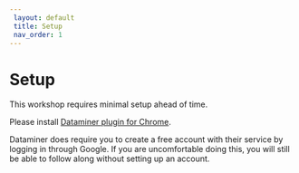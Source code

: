 ```yaml
---
 layout: default
 title: Setup
 nav_order: 1
---
```

# Setup

This workshop requires minimal setup ahead of time.

Please install <a href="https://chrome.google.com/webstore/detail/data-scraper-easy-web-scr/nndknepjnldbdbepjfgmncbggmopgden">Dataminer plugin for Chrome</a>.

Dataminer does require you to create a free account with their service by logging in through Google. If you are uncomfortable doing this, you will still be able to follow along without setting up an account.

